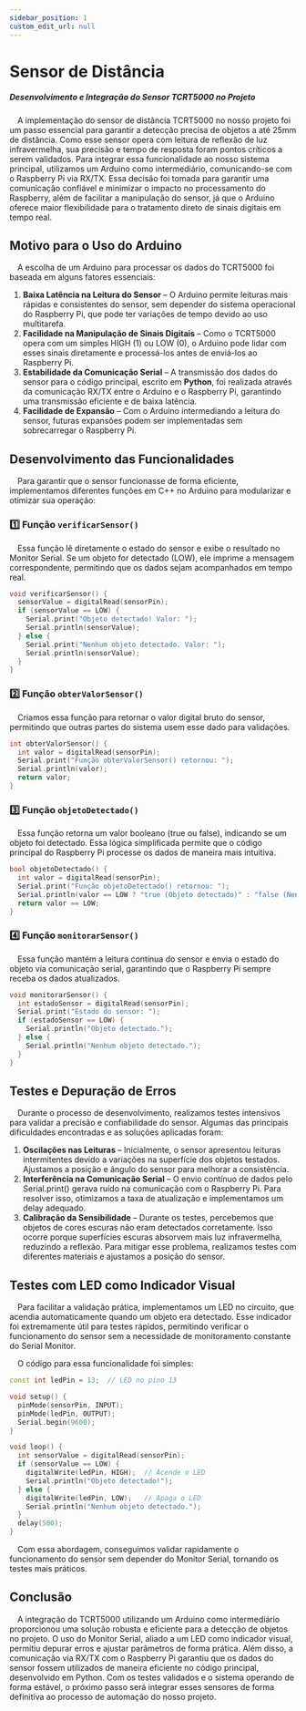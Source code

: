 ```yaml
---
sidebar_position: 1
custom_edit_url: null
---
```


# Sensor de Distância

##### Desenvolvimento e Integração do Sensor TCRT5000 no Projeto

&emsp;A implementação do sensor de distância TCRT5000 no nosso projeto foi um passo essencial para garantir a detecção precisa de objetos a até 25mm de distância. Como esse sensor opera com leitura de reflexão de luz infravermelha, sua precisão e tempo de resposta foram pontos críticos a serem validados. Para integrar essa funcionalidade ao nosso sistema principal, utilizamos um Arduino como intermediário, comunicando-se com o Raspberry Pi via RX/TX. Essa decisão foi tomada para garantir uma comunicação confiável e minimizar o impacto no processamento do Raspberry, além de facilitar a manipulação do sensor, já que o Arduino oferece maior flexibilidade para o tratamento direto de sinais digitais em tempo real.

## **Motivo para o Uso do Arduino**
&emsp;A escolha de um Arduino para processar os dados do TCRT5000 foi baseada em alguns fatores essenciais:
1. **Baixa Latência na Leitura do Sensor** – O Arduino permite leituras mais rápidas e consistentes do sensor, sem depender do sistema operacional do Raspberry Pi, que pode ter variações de tempo devido ao uso multitarefa.
2. **Facilidade na Manipulação de Sinais Digitais** – Como o TCRT5000 opera com um simples HIGH (1) ou LOW (0), o Arduino pode lidar com esses sinais diretamente e processá-los antes de enviá-los ao Raspberry Pi.
3. **Estabilidade da Comunicação Serial** – A transmissão dos dados do sensor para o código principal, escrito em **Python**, foi realizada através da comunicação RX/TX entre o Arduino e o Raspberry Pi, garantindo uma transmissão eficiente e de baixa latência.
4. **Facilidade de Expansão** – Com o Arduino intermediando a leitura do sensor, futuras expansões podem ser implementadas sem sobrecarregar o Raspberry Pi.

## **Desenvolvimento das Funcionalidades**
&emsp;Para garantir que o sensor funcionasse de forma eficiente, implementamos diferentes funções em C++ no Arduino para modularizar e otimizar sua operação:

### **1️⃣ Função `verificarSensor()`**
&emsp;Essa função lê diretamente o estado do sensor e exibe o resultado no Monitor Serial. Se um objeto for detectado (LOW), ele imprime a mensagem correspondente, permitindo que os dados sejam acompanhados em tempo real.
```cpp
void verificarSensor() {
  sensorValue = digitalRead(sensorPin);
  if (sensorValue == LOW) {
    Serial.print("Objeto detectado! Valor: ");
    Serial.println(sensorValue);
  } else {
    Serial.print("Nenhum objeto detectado. Valor: ");
    Serial.println(sensorValue);
  }
}
```

### **2️⃣ Função `obterValorSensor()`**
&emsp;Criamos essa função para retornar o valor digital bruto do sensor, permitindo que outras partes do sistema usem esse dado para validações.
```cpp
int obterValorSensor() {
  int valor = digitalRead(sensorPin);
  Serial.print("Função obterValorSensor() retornou: ");
  Serial.println(valor);
  return valor;
}
```

### **3️⃣ Função `objetoDetectado()`**
&emsp;Essa função retorna um valor booleano (true ou false), indicando se um objeto foi detectado. Essa lógica simplificada permite que o código principal do Raspberry Pi processe os dados de maneira mais intuitiva.
```cpp
bool objetoDetectado() {
  int valor = digitalRead(sensorPin);
  Serial.print("Função objetoDetectado() retornou: ");
  Serial.println(valor == LOW ? "true (Objeto detectado)" : "false (Nenhum objeto)");
  return valor == LOW;
}
```

### **4️⃣ Função `monitorarSensor()`**
&emsp;Essa função mantém a leitura contínua do sensor e envia o estado do objeto via comunicação serial, garantindo que o Raspberry Pi sempre receba os dados atualizados.
```cpp
void monitorarSensor() {
  int estadoSensor = digitalRead(sensorPin);
  Serial.print("Estado do sensor: ");
  if (estadoSensor == LOW) {
    Serial.println("Objeto detectado.");
  } else {
    Serial.println("Nenhum objeto detectado.");
  }
}
```

## **Testes e Depuração de Erros**
&emsp;Durante o processo de desenvolvimento, realizamos testes intensivos para validar a precisão e confiabilidade do sensor. Algumas das principais dificuldades encontradas e as soluções aplicadas foram:

1. **Oscilações nas Leituras** – Inicialmente, o sensor apresentou leituras intermitentes devido a variações na superfície dos objetos testados. Ajustamos a posição e ângulo do sensor para melhorar a consistência.
2. **Interferência na Comunicação Serial** – O envio contínuo de dados pelo Serial.print() gerava ruído na comunicação com o Raspberry Pi. Para resolver isso, otimizamos a taxa de atualização e implementamos um delay adequado.
3. **Calibração da Sensibilidade** – Durante os testes, percebemos que objetos de cores escuras não eram detectados corretamente. Isso ocorre porque superfícies escuras absorvem mais luz infravermelha, reduzindo a reflexão. Para mitigar esse problema, realizamos testes com diferentes materiais e ajustamos a posição do sensor.

## **Testes com LED como Indicador Visual**
&emsp;Para facilitar a validação prática, implementamos um LED no circuito, que acendia automaticamente quando um objeto era detectado. Esse indicador foi extremamente útil para testes rápidos, permitindo verificar o funcionamento do sensor sem a necessidade de monitoramento constante do Serial Monitor.

&emsp;O código para essa funcionalidade foi simples:
```cpp
const int ledPin = 13;  // LED no pino 13

void setup() {
  pinMode(sensorPin, INPUT);
  pinMode(ledPin, OUTPUT);
  Serial.begin(9600);
}

void loop() {
  int sensorValue = digitalRead(sensorPin);
  if (sensorValue == LOW) {
    digitalWrite(ledPin, HIGH);  // Acende o LED
    Serial.println("Objeto detectado!");
  } else {
    digitalWrite(ledPin, LOW);   // Apaga o LED
    Serial.println("Nenhum objeto detectado.");
  }
  delay(500);
}
```
&emsp;Com essa abordagem, conseguimos validar rapidamente o funcionamento do sensor sem depender do Monitor Serial, tornando os testes mais práticos.

## **Conclusão**
&emsp;A integração do TCRT5000 utilizando um Arduino como intermediário proporcionou uma solução robusta e eficiente para a detecção de objetos no projeto. O uso do Monitor Serial, aliado a um LED como indicador visual, permitiu depurar erros e ajustar parâmetros de forma prática. Além disso, a comunicação via RX/TX com o Raspberry Pi garantiu que os dados do sensor fossem utilizados de maneira eficiente no código principal, desenvolvido em Python. Com os testes validados e o sistema operando de forma estável, o próximo passo será integrar esses sensores de forma definitiva ao processo de automação do nosso projeto.


